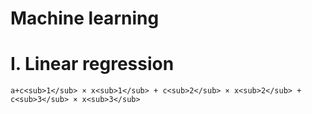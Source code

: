 # Machine learning 

# I. Linear regression

<sub> </sub> 

`a+c<sub>1</sub> × x<sub>1</sub> + c<sub>2</sub> × x<sub>2</sub> + c<sub>3</sub> × x<sub>3</sub>`

​
